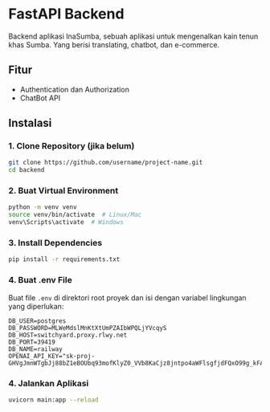 # FastAPI Backend 
Backend aplikasi InaSumba, sebuah aplikasi untuk mengenalkan kain tenun khas Sumba. Yang berisi translating, chatbot, dan e-commerce.
## Fitur

- Authentication dan Authorization
- ChatBot API

## Instalasi

### 1. Clone Repository (jika belum)
```bash
git clone https://github.com/username/project-name.git
cd backend
```
### 2. Buat Virtual Environment
```bash
python -m venv venv
source venv/bin/activate  # Linux/Mac
venv\Scripts\activate  # Windows
```
### 3. Install Dependencies
```bash
pip install -r requirements.txt
```
### 4. Buat .env File
Buat file `.env` di direktori root proyek dan isi dengan variabel lingkungan yang diperlukan:
```
DB_USER=postgres
DB_PASSWORD=MLWeMdslMnKtXtUmPZAIbWPQLjYVcqyS
DB_HOST=switchyard.proxy.rlwy.net
DB_PORT=39419
DB_NAME=railway
OPENAI_API_KEY="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"
```
### 4. Jalankan Aplikasi
```bash
uvicorn main:app --reload
```